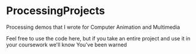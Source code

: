 # ProcessingProjects
Processing demos that I wrote for Computer Animation and Multimedia

Feel free to use the code here, but if you take an entire project and use it in your coursework we'll know
You've been warned
